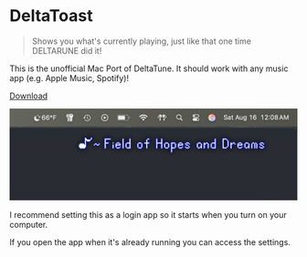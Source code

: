 # DeltaToast

> Shows you what's currently playing, just like that one time DELTARUNE did it!

This is the unofficial Mac Port of DeltaTune. It should work with any music app (e.g. Apple Music, Spotify)!

[Download](https://github.com/lewisfm/DeltaToast/releases)

![Screenshot](./screenshot.png)

I recommend setting this as a login app so it starts when you turn on your computer.

If you open the app when it's already running you can access the settings.
